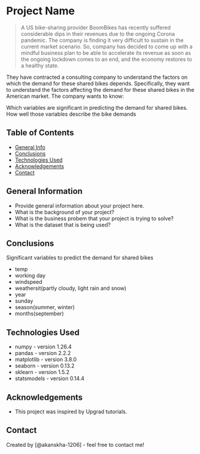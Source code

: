 # Project Name
> A US bike-sharing provider BoomBikes has recently suffered considerable dips in their revenues due to the ongoing Corona pandemic. The company is finding it very difficult to sustain in the current market scenario. So, company has decided to come up with a mindful business plan to be able to accelerate its revenue as soon as the ongoing lockdown comes to an end, and the economy restores to a healthy state.

They have contracted a consulting company to understand the factors on which the demand for these shared bikes depends. Specifically, they want to understand the factors affecting the demand for these shared bikes in the American market. The company wants to know:

Which variables are significant in predicting the demand for shared bikes.
How well those variables describe the bike demands


## Table of Contents
* [General Info](#general-information)
* [Conclusions](#conclusions)
* [Technologies Used](#technologies-used)
* [Acknowledgements](#acknowledgements)
* [Contact](#contacts)

<!-- You can include any other section that is pertinent to your problem -->

## General Information
- Provide general information about your project here.
- What is the background of your project?
- What is the business probem that your project is trying to solve?
- What is the dataset that is being used?

<!-- You don't have to answer all the questions - just the ones relevant to your project. -->

## Conclusions

Significant variables to predict the demand for shared bikes
- temp
- working day
- windspeed
- weathersit(partly cloudy, light rain and snow)
- year
- sunday
- season(summer, winter)
- months(september)

<!-- You don't have to answer all the questions - just the ones relevant to your project. -->


## Technologies Used

- numpy - version 1.26.4
- pandas - version 2.2.2
- matplotlib - version 3.8.0
- seaborn - version 0.13.2
- sklearn - version 1.5.2
- statsmodels - version 0.14.4


<!-- As the libraries versions keep on changing, it is recommended to mention the version of library used in this project -->

## Acknowledgements

- This project was inspired by Upgrad tutorials.


## Contact
Created by [@akanskha-1206] - feel free to contact me!


<!-- Optional -->
<!-- ## License -->
<!-- This project is open source and available under the [... License](). -->

<!-- You don't have to include all sections - just the one's relevant to your project -->
